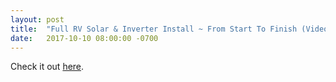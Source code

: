 ```yaml
---
layout: post
title:  "Full RV Solar & Inverter Install ~ From Start To Finish (Video)"
date:   2017-10-10 08:00:00 -0700
---
```




Check it out <a target="_blank" href="https://www.youtube.com/watch?v=4mRZbH-Tc14" 
              onclick="ga('send', 'event', 'great-link', 'clicked', 'exit');">here</a>.


